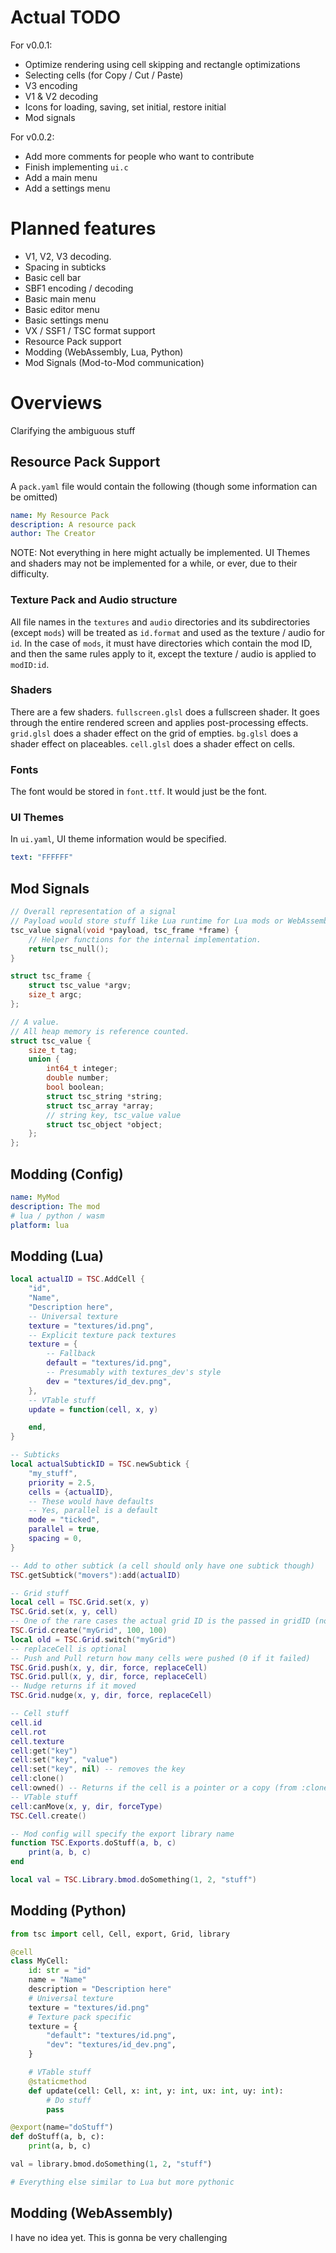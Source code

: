 # Actual TODO

For v0.0.1:
- Optimize rendering using cell skipping and rectangle optimizations
- Selecting cells (for Copy / Cut / Paste)
- V3 encoding
- V1 & V2 decoding
- Icons for loading, saving, set initial, restore initial
- Mod signals

For v0.0.2:
- Add more comments for people who want to contribute
- Finish implementing `ui.c`
- Add a main menu
- Add a settings menu

# Planned features

- V1, V2, V3 decoding.
- Spacing in subticks
- Basic cell bar
- SBF1 encoding / decoding
- Basic main menu
- Basic editor menu
- Basic settings menu
- VX / SSF1 / TSC format support
- Resource Pack support
- Modding (WebAssembly, Lua, Python)
- Mod Signals (Mod-to-Mod communication)

# Overviews

Clarifying the ambiguous stuff

## Resource Pack Support

A `pack.yaml` file would contain the following (though some information can be omitted)
```yaml
name: My Resource Pack
description: A resource pack
author: The Creator
```

NOTE: Not everything in here might actually be implemented.
UI Themes and shaders may not be implemented for a while, or ever, due to their difficulty.

### Texture Pack and Audio structure

All file names in the `textures` and `audio` directories and its subdirectories (except `mods`)
will be treated as `id.format` and used as the texture / audio for `id`.
In the case of `mods`, it must have directories which contain the mod ID, and then the same rules apply to it,
except the texture / audio is applied to `modID:id`.

### Shaders

There are a few shaders.
`fullscreen.glsl` does a fullscreen shader. It goes through the entire rendered screen and applies post-processing effects.
`grid.glsl` does a shader effect on the grid of empties.
`bg.glsl` does a shader effect on placeables.
`cell.glsl` does a shader effect on cells.

### Fonts

The font would be stored in `font.ttf`.
It would just be the font.

### UI Themes

In `ui.yaml`, UI theme information would be specified.

```yaml
text: "FFFFFF"
```

## Mod Signals

```c
// Overall representation of a signal
// Payload would store stuff like Lua runtime for Lua mods or WebAssembly information for WebAssembly mods.
tsc_value signal(void *payload, tsc_frame *frame) {
    // Helper functions for the internal implementation.
    return tsc_null();
}

struct tsc_frame {
    struct tsc_value *argv;
    size_t argc;
};

// A value.
// All heap memory is reference counted.
struct tsc_value {
    size_t tag;
    union {
        int64_t integer;
        double number;
        bool boolean;
        struct tsc_string *string;
        struct tsc_array *array;
        // string key, tsc_value value
        struct tsc_object *object;
    };
};
```

## Modding (Config)

```yaml
name: MyMod
description: The mod
# lua / python / wasm
platform: lua
```

## Modding (Lua)

```lua
local actualID = TSC.AddCell {
    "id",
    "Name",
    "Description here",
    -- Universal texture
    texture = "textures/id.png",
    -- Explicit texture pack textures
    texture = {
        -- Fallback
        default = "textures/id.png",
        -- Presumably with textures_dev's style
        dev = "textures/id_dev.png",
    },
    -- VTable stuff
    update = function(cell, x, y)

    end,
}

-- Subticks
local actualSubtickID = TSC.newSubtick {
    "my_stuff",
    priority = 2.5,
    cells = {actualID},
    -- These would have defaults
    -- Yes, parallel is a default
    mode = "ticked",
    parallel = true,
    spacing = 0,
}

-- Add to other subtick (a cell should only have one subtick though)
TSC.getSubtick("movers"):add(actualID)

-- Grid stuff
local cell = TSC.Grid.set(x, y)
TSC.Grid.set(x, y, cell)
-- One of the rare cases the actual grid ID is the passed in gridID (not prefixed)
TSC.Grid.create("myGrid", 100, 100)
local old = TSC.Grid.switch("myGrid")
-- replaceCell is optional
-- Push and Pull return how many cells were pushed (0 if it failed)
TSC.Grid.push(x, y, dir, force, replaceCell)
TSC.Grid.pull(x, y, dir, force, replaceCell)
-- Nudge returns if it moved
TSC.Grid.nudge(x, y, dir, force, replaceCell)

-- Cell stuff
cell.id
cell.rot
cell.texture
cell:get("key")
cell:set("key", "value")
cell:set("key", nil) -- removes the key
cell:clone()
cell:owned() -- Returns if the cell is a pointer or a copy (from :clone())
-- VTable stuff
cell:canMove(x, y, dir, forceType)
TSC.Cell.create()

-- Mod config will specify the export library name
function TSC.Exports.doStuff(a, b, c)
    print(a, b, c)
end

local val = TSC.Library.bmod.doSomething(1, 2, "stuff")
```

## Modding (Python)

```py
from tsc import cell, Cell, export, Grid, library

@cell
class MyCell:
    id: str = "id"
    name = "Name"
    description = "Description here"
    # Universal texture
    texture = "textures/id.png"
    # Texture pack specific
    texture = {
        "default": "textures/id.png",
        "dev": "textures/id_dev.png",
    }

    # VTable stuff
    @staticmethod
    def update(cell: Cell, x: int, y: int, ux: int, uy: int):
        # Do stuff
        pass

@export(name="doStuff")
def doStuff(a, b, c):
    print(a, b, c)

val = library.bmod.doSomething(1, 2, "stuff")

# Everything else similar to Lua but more pythonic
```

## Modding (WebAssembly)

I have no idea yet. This is gonna be very challenging
